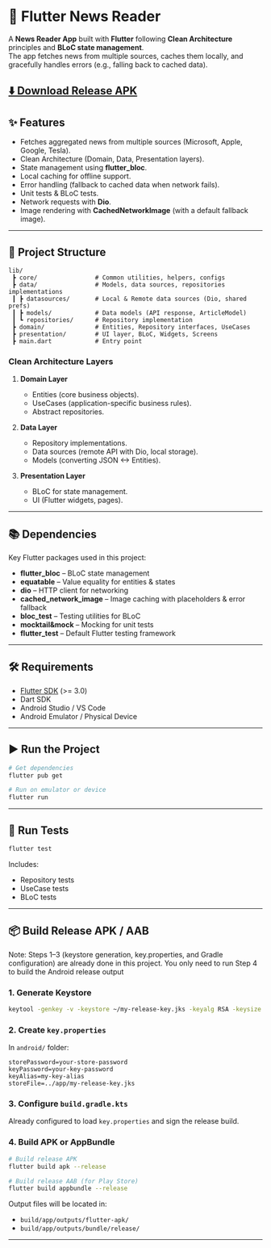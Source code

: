 # 📰 Flutter News Reader

A **News Reader App** built with **Flutter** following **Clean Architecture** principles and **BLoC state management**.  
The app fetches news from multiple sources, caches them locally, and gracefully handles errors (e.g., falling back to cached data).

[⬇️ Download Release APK]()
---

## ✨ Features
- Fetches aggregated news from multiple sources (Microsoft, Apple, Google, Tesla).
- Clean Architecture (Domain, Data, Presentation layers).
- State management using **flutter_bloc**.
- Local caching for offline support.
- Error handling (fallback to cached data when network fails).
- Unit tests & BLoC tests.
- Network requests with **Dio**.
- Image rendering with **CachedNetworkImage** (with a default fallback image).

---

## 📂 Project Structure

```
lib/
 ┣ core/                # Common utilities, helpers, configs
 ┣ data/                # Models, data sources, repositories implementations
 ┃ ┣ datasources/       # Local & Remote data sources (Dio, shared prefs)
 ┃ ┣ models/            # Data models (API response, ArticleModel)
 ┃ ┗ repositories/      # Repository implementation
 ┣ domain/              # Entities, Repository interfaces, UseCases
 ┣ presentation/        # UI layer, BLoC, Widgets, Screens
 ┣ main.dart            # Entry point
```

### Clean Architecture Layers
1. **Domain Layer**
    - Entities (core business objects).
    - UseCases (application-specific business rules).
    - Abstract repositories.

2. **Data Layer**
    - Repository implementations.
    - Data sources (remote API with Dio, local storage).
    - Models (converting JSON <-> Entities).

3. **Presentation Layer**
    - BLoC for state management.
    - UI (Flutter widgets, pages).

---

## 📚 Dependencies

Key Flutter packages used in this project:

- **flutter_bloc** – BLoC state management
- **equatable** – Value equality for entities & states
- **dio** – HTTP client for networking
- **cached_network_image** – Image caching with placeholders & error fallback
- **bloc_test** – Testing utilities for BLoC
- **mocktail&mock** – Mocking for unit tests
- **flutter_test** – Default Flutter testing framework

---

## 🛠 Requirements

- [Flutter SDK](https://docs.flutter.dev/get-started/install) (>= 3.0)
- Dart SDK
- Android Studio / VS Code
- Android Emulator / Physical Device

---

## ▶️ Run the Project

```bash
# Get dependencies
flutter pub get

# Run on emulator or device
flutter run
```

---

## 🧪 Run Tests

```bash
flutter test
```

Includes:
- Repository tests
- UseCase tests
- BLoC tests

---

## 📦 Build Release APK / AAB

Note: Steps 1–3 (keystore generation, key.properties, and Gradle configuration) are already done in this project. You only need to run Step 4 to build the Android release output

### 1. Generate Keystore
```bash
keytool -genkey -v -keystore ~/my-release-key.jks -keyalg RSA -keysize 2048 -validity 10000 -alias my-key-alias
```

### 2. Create `key.properties`
In `android/` folder:

```properties
storePassword=your-store-password
keyPassword=your-key-password
keyAlias=my-key-alias
storeFile=../app/my-release-key.jks
```

### 3. Configure `build.gradle.kts`
Already configured to load `key.properties` and sign the release build.

### 4. Build APK or AppBundle
```bash
# Build release APK
flutter build apk --release

# Build release AAB (for Play Store)
flutter build appbundle --release
```

Output files will be located in:
- `build/app/outputs/flutter-apk/`
- `build/app/outputs/bundle/release/`

---

